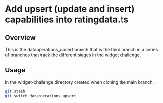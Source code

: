 # Add upsert (update and insert) capabilities into ratingdata.ts

## Overview

This is the dataoperations_upsert branch that is the third branch in a series of
branches that track the different stages in the widget challenge.

## Usage

In the widget-challenge directory created when cloning the main branch.

```bash
git stash
git switch dataoperations_upsert
```
